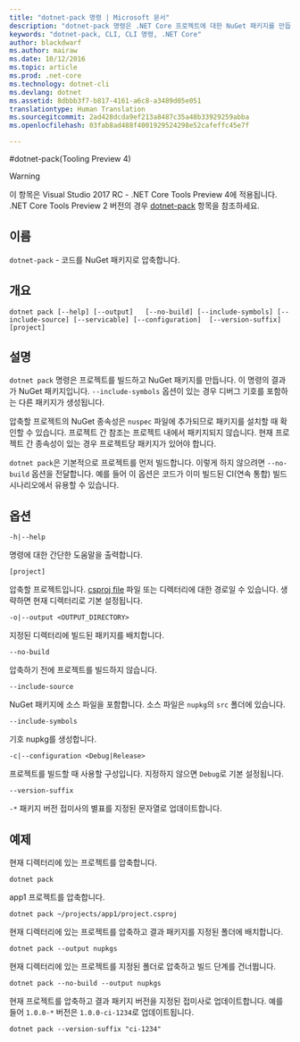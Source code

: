 ```yaml
---
title: "dotnet-pack 명령 | Microsoft 문서"
description: "dotnet-pack 명령은 .NET Core 프로젝트에 대한 NuGet 패키지를 만듭니다."
keywords: "dotnet-pack, CLI, CLI 명령, .NET Core"
author: blackdwarf
ms.author: mairaw
ms.date: 10/12/2016
ms.topic: article
ms.prod: .net-core
ms.technology: dotnet-cli
ms.devlang: dotnet
ms.assetid: 8dbbb3f7-b817-4161-a6c8-a3489d05e051
translationtype: Human Translation
ms.sourcegitcommit: 2ad428dcda9ef213a8487c35a48b33929259abba
ms.openlocfilehash: 03fab8ad488f4001929524298e52cafeffc45e7f

---
```


#<a name="dotnet-pack-tooling-preview-4"></a>dotnet-pack(Tooling Preview 4)

> [!WARNING]
> 이 항목은 Visual Studio 2017 RC - .NET Core Tools Preview 4에 적용됩니다. .NET Core Tools Preview 2 버전의 경우 [dotnet-pack](../../tools/dotnet-pack.md) 항목을 참조하세요.

## <a name="name"></a>이름

`dotnet-pack` - 코드를 NuGet 패키지로 압축합니다.

## <a name="synopsis"></a>개요

`dotnet pack [--help] [--output]  
    [--no-build] [--include-symbols]
    [--include-source] [--servicable]
    [--configuration]  [--version-suffix]
    [project]`  

## <a name="description"></a>설명

`dotnet pack` 명령은 프로젝트를 빌드하고 NuGet 패키지를 만듭니다. 이 명령의 결과가 NuGet 패키지입니다. `--include-symbols` 옵션이 있는 경우 디버그 기호를 포함하는 다른 패키지가 생성됩니다. 

압축할 프로젝트의 NuGet 종속성은 `nuspec` 파일에 추가되므로 패키지를 설치할 때 확인할 수 있습니다. 프로젝트 간 참조는 프로젝트 내에서 패키지되지 않습니다. 현재 프로젝트 간 종속성이 있는 경우 프로젝트당 패키지가 있어야 합니다.

`dotnet pack`은 기본적으로 프로젝트를 먼저 빌드합니다. 이렇게 하지 않으려면 `--no-build` 옵션을 전달합니다. 예를 들어 이 옵션은 코드가 이미 빌드된 CI(연속 통합) 빌드 시나리오에서 유용할 수 있습니다. 

## <a name="options"></a>옵션

`-h|--help`

명령에 대한 간단한 도움말을 출력합니다.  

`[project]` 
    
압축할 프로젝트입니다. [csproj file](csproj.md) 파일 또는 디렉터리에 대한 경로일 수 있습니다. 생략하면 현재 디렉터리로 기본 설정됩니다. 

`-o|--output <OUTPUT_DIRECTORY>`

지정된 디렉터리에 빌드된 패키지를 배치합니다. 

`--no-build`

압축하기 전에 프로젝트를 빌드하지 않습니다. 

`--include-source`

NuGet 패키지에 소스 파일을 포함합니다. 소스 파일은 `nupkg`의 `src` 폴더에 있습니다. 

`--include-symbols`

기호 nupkg를 생성합니다. 

`-c|--configuration <Debug|Release>`

프로젝트를 빌드할 때 사용할 구성입니다. 지정하지 않으면 `Debug`로 기본 설정됩니다.

`--version-suffix`

`-*` 패키지 버전 접미사의 별표를 지정된 문자열로 업데이트합니다.

## <a name="examples"></a>예제

현재 디렉터리에 있는 프로젝트를 압축합니다.

`dotnet pack`

app1 프로젝트를 압축합니다.

`dotnet pack ~/projects/app1/project.csproj`
    
현재 디렉터리에 있는 프로젝트를 압축하고 결과 패키지를 지정된 폴더에 배치합니다.

`dotnet pack --output nupkgs`

현재 디렉터리에 있는 프로젝트를 지정된 폴더로 압축하고 빌드 단계를 건너뜁니다.

`dotnet pack --no-build --output nupkgs`

현재 프로젝트를 압축하고 결과 패키지 버전을 지정된 접미사로 업데이트합니다. 예를 들어 `1.0.0-*` 버전은 `1.0.0-ci-1234`로 업데이트됩니다.

`dotnet pack --version-suffix "ci-1234"`


<!--HONumber=Jan17_HO3-->


